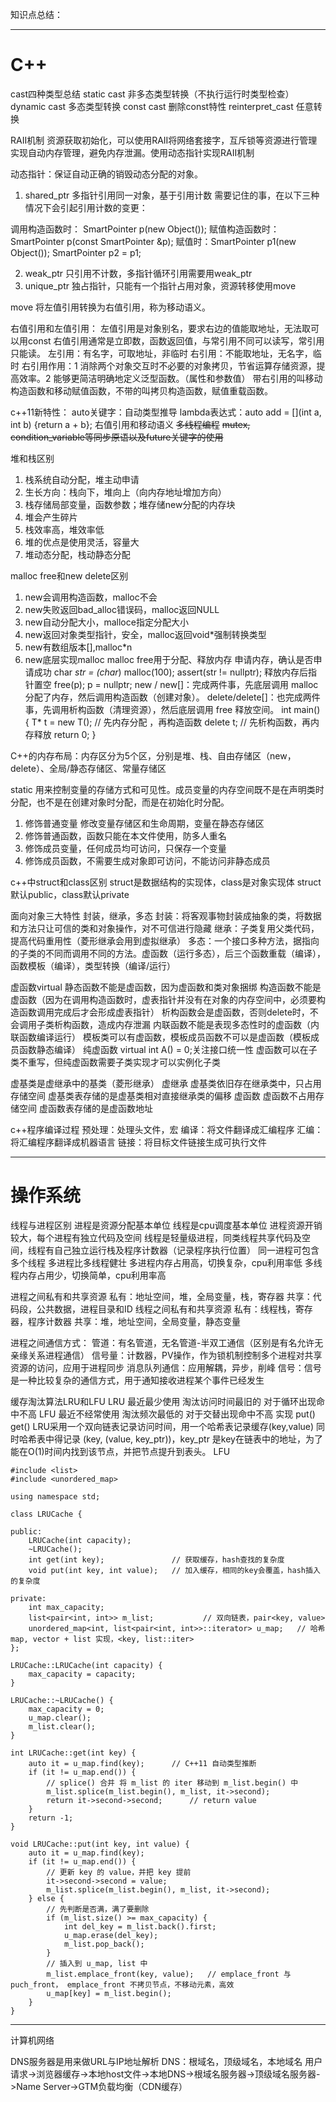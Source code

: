 知识点总结：
***
# C++
cast四种类型总结
static cast 非多态类型转换（不执行运行时类型检查）
dynamic cast 多态类型转换
const cast 删除const特性
reinterpret_cast 任意转换

RAII机制 资源获取初始化，可以使用RAII将网络套接字，互斥锁等资源进行管理实现自动内存管理，避免内存泄漏。使用动态指针实现RAII机制

动态指针：保证自动正确的销毁动态分配的对象。
1. shared_ptr 多指针引用同一对象，基于引用计数
需要记住的事，在以下三种情况下会引起引用计数的变更：

调用构造函数时： SmartPointer p(new Object());
赋值构造函数时： SmartPointer p(const SmartPointer &p);
赋值时：SmartPointer p1(new Object()); SmartPointer p2 = p1;

2. weak_ptr 只引用不计数，多指针循环引用需要用weak_ptr
3. unique_ptr 独占指针，只能有一个指针占用对象，资源转移使用move

move 将左值引用转换为右值引用，称为移动语义。

右值引用和左值引用：
左值引用是对象别名，要求右边的值能取地址，无法取可以用const
右值引用通常是立即数，函数返回值，与常引用不同可以读写，常引用只能读。
左引用：有名字，可取地址，非临时
右引用：不能取地址，无名字，临时
右引用作用：1 消除两个对象交互时不必要的对象拷贝，节省运算存储资源，提高效率。2 能够更简洁明确地定义泛型函数。（属性和参数值）
带右引用的叫移动构造函数和移动赋值函数，不带的叫拷贝构造函数，赋值重载函数。

c++11新特性：
auto关键字：自动类型推导
lambda表达式：auto add = [](int a, int b) {return a + b};
右值引用和移动语义
~~多线程编程~~
~~mutex, condition_variable等同步原语以及future关键字的使用~~

堆和栈区别
1. 栈系统自动分配，堆主动申请
2. 生长方向：栈向下，堆向上（向内存地址增加方向）
3. 栈存储局部变量，函数参数；堆存储new分配的内存块
4. 堆会产生碎片
5. 栈效率高，堆效率低
6. 堆的优点是使用灵活，容量大
7. 堆动态分配，栈动静态分配

malloc free和new delete区别
1. new会调用构造函数，malloc不会
2. new失败返回bad_alloc错误码，malloc返回NULL
3. new自动分配大小，malloce指定分配大小
4. new返回对象类型指针，安全，malloc返回void*强制转换类型
5. new有数组版本[],malloc*n
6. new底层实现malloc
malloc free用于分配、释放内存
申请内存，确认是否申请成功
char *str = (char*) malloc(100);
assert(str != nullptr);
释放内存后指针置空
free(p); 
p = nullptr;
new / new[]：完成两件事，先底层调用 malloc 分配了内存，然后调用构造函数（创建对象）。
delete/delete[]：也完成两件事，先调用析构函数（清理资源），然后底层调用 free 释放空间。
int main()
{
    T* t = new T();     // 先内存分配 ，再构造函数
    delete t;           // 先析构函数，再内存释放
    return 0;
}

C++的内存布局：内存区分为5个区，分别是堆、栈、自由存储区（new，delete）、全局/静态存储区、常量存储区

static 用来控制变量的存储方式和可见性。成员变量的内存空间既不是在声明类时分配，也不是在创建对象时分配，而是在初始化时分配。
1. 修饰普通变量 修改变量存储区和生命周期，变量在静态存储区
2. 修饰普通函数，函数只能在本文件使用，防多人重名
3. 修饰成员变量，任何成员均可访问，只保存一个变量
4. 修饰成员函数，不需要生成对象即可访问，不能访问非静态成员

c++中struct和class区别
struct是数据结构的实现体，class是对象实现体
struct默认public，class默认private

面向对象三大特性
封装，继承，多态
封装：将客观事物封装成抽象的类，将数据和方法只让可信的类和对象操作，对不可信进行隐藏
继承：子类复用父类代码，提高代码重用性（菱形继承会用到虚拟继承）
多态：一个接口多种方法，据指向的子类的不同而调用不同的方法。虚函数（运行多态），后三个函数重载（编译），函数模板（编译），类型转换（编译/运行）

虚函数virtual
静态函数不能是虚函数，因为虚函数和类对象捆绑
构造函数不能是虚函数（因为在调用构造函数时，虚表指针并没有在对象的内存空间中，必须要构造函数调用完成后才会形成虚表指针）
析构函数会是虚函数，否则delete时，不会调用子类析构函数，造成内存泄漏
内联函数不能是表现多态性时的虚函数（内联函数编译运行）
模板类可以有虚函数，模板成员函数不可以是虚函数（模板成员函数静态编译）
纯虚函数 virtual int A() = 0;关注接口统一性
虚函数可以在子类不重写，但纯虚函数需要子类实现才可以实例化子类

虚基类是虚继承中的基类（菱形继承）
虚继承
虚基类依旧存在继承类中，只占用存储空间
虚基类表存储的是虚基类相对直接继承类的偏移
虚函数
虚函数不占用存储空间
虚函数表存储的是虚函数地址
[](https://kangcai.github.io/2019/08/27/interview-lang-c++-virtual/)
[](https://blog.csdn.net/DoronLee/article/details/78112300)

c++程序编译过程
预处理：处理头文件，宏
编译：将文件翻译成汇编程序
汇编：将汇编程序翻译成机器语言
链接：将目标文件链接生成可执行文件

***
# 操作系统
线程与进程区别
进程是资源分配基本单位
线程是cpu调度基本单位
进程资源开销较大，每个进程有独立代码及空间
线程是轻量级进程，同类线程共享代码及空间，线程有自己独立运行栈及程序计数器（记录程序执行位置）
同一进程可包含多个线程
多进程比多线程健壮
多进程内存占用高，切换复杂，cpu利用率低
多线程内存占用少，切换简单，cpu利用率高

进程之间私有和共享资源
私有：地址空间，堆，全局变量，栈，寄存器
共享：代码段，公共数据，进程目录和ID
线程之间私有和共享资源
私有：线程栈，寄存器，程序计数器
共享：堆，地址空间，全局变量，静态变量

进程之间通信方式：
管道：有名管道，无名管道-半双工通信（区别是有名允许无亲缘关系进程通信）
信号量：计数器，PV操作，作为锁机制控制多个进程对共享资源的访问，应用于进程同步
消息队列通信：应用解耦，异步，削峰
信号：信号是一种比较复杂的通信方式，用于通知接收进程某个事件已经发生



缓存淘汰算法LRU和LFU
LRU 最近最少使用 淘汰访问时间最旧的 对于循环出现命中不高
LFU 最近不经常使用 淘汰频次最低的 对于交替出现命中不高
实现 put() get()
LRU采用一个双向链表记录访问时间，用一个哈希表记录缓存(key,value)
同时哈希表中得记录 (key, (value, key_ptr))，key_ptr 是key在链表中的地址，为了能在O(1)时间内找到该节点，并把节点提升到表头。
LFU
```language
#include <list>
#include <unordered_map>

using namespace std;

class LRUCache {
    
public:
    LRUCache(int capacity);
    ~LRUCache();
    int get(int key);               // 获取缓存，hash查找的复杂度
    void put(int key, int value);   // 加入缓存，相同的key会覆盖，hash插入的复杂度
    
private:
    int max_capacity;
    list<pair<int, int>> m_list;           // 双向链表，pair<key, value>
    unordered_map<int, list<pair<int, int>>::iterator> u_map;   // 哈希map, vector + list 实现，<key, list::iter>
};

LRUCache::LRUCache(int capacity) {
    max_capacity = capacity;
}

LRUCache::~LRUCache() {
    max_capacity = 0;
    u_map.clear();
    m_list.clear();
}

int LRUCache::get(int key) {
    auto it = u_map.find(key);      // C++11 自动类型推断
    if (it != u_map.end()) {
        // splice() 合并 将 m_list 的 iter 移动到 m_list.begin() 中
        m_list.splice(m_list.begin(), m_list, it->second);
        return it->second->second;      // return value
    }
    return -1;
}

void LRUCache::put(int key, int value) {
    auto it = u_map.find(key);
    if (it != u_map.end()) {
        // 更新 key 的 value，并把 key 提前
        it->second->second = value;
        m_list.splice(m_list.begin(), m_list, it->second);
    } else {
        // 先判断是否满，满了要删除
        if (m_list.size() >= max_capacity) {
            int del_key = m_list.back().first;
            u_map.erase(del_key);
            m_list.pop_back();
        }
        // 插入到 u_map, list 中
        m_list.emplace_front(key, value);   // emplace_front 与 puch_front， emplace_front 不拷贝节点，不移动元素，高效
        u_map[key] = m_list.begin();
    }
}
```

***
计算机网络

DNS服务器是用来做URL与IP地址解析
DNS：根域名，顶级域名，本地域名
用户请求->浏览器缓存->本地host文件->本地DNS->根域名服务器->顶级域名服务器->Name Server->GTM负载均衡（CDN缓存）








